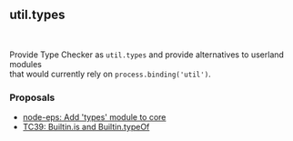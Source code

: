 ## util.types

<br />

Provide Type Checker as `util.types` and provide alternatives to userland modules  
that would currently rely on `process.binding('util')`.

### Proposals
- [node-eps: Add 'types' module to core](https://github.com/nodejs/node-eps/pull/44)
- [TC39: Builtin.is and Builtin.typeOf](https://github.com/jasnell/proposal-istypes)